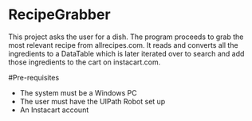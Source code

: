 # RecipeGrabber
This project asks the user for a dish. The program proceeds to grab the most relevant recipe from allrecipes.com.
It reads and converts all the ingredients to a DataTable which is later iterated over to search and add those
ingredients to the cart on instacart.com.

#Pre-requisites
* The system must be a Windows PC
* The user must have the UIPath Robot set up
*  An Instacart account
